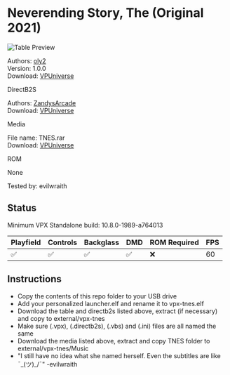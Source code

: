 # Neverending Story, The (Original 2021)

![Table Preview](../../images/vpx-tnes.png)

Authors: [oly2](https://vpuniverse.com/profile/51096-oly2/)  
Version: 1.0.0  
Download: [VPUniverse](https://vpuniverse.com/files/file/15488-neverending-story-mod/)

DirectB2S

Authors: [ZandysArcade](https://vpuniverse.com/profile/5216-hauntfreaks/)  
Download: [VPUniverse](https://vpuniverse.com/files/file/14501-the-neverending-story-b2s/)

Media

File name: TNES.rar  
Download: [VPUniverse](https://vpuniverse.com/files/file/15488-neverending-story-mod/)

ROM

None

Tested by: evilwraith

## Status 

Minimum VPX Standalone build: 10.8.0-1989-a764013

| Playfield | Controls | Backglass | DMD | ROM Required | FPS | 
|-----------|----------|-----------|-----|--------------|-----|
| :white_check_mark: | :white_check_mark: | :white_check_mark: | :white_check_mark: | :x: | 60 |

## Instructions

- Copy the contents of this repo folder to your USB drive
- Add your personalized launcher.elf and rename it to vpx-tnes.elf
- Download the table and directb2s listed above, extract (if necessary) and copy to external/vpx-tnes
- Make sure (.vpx), (.directb2s), (.vbs) and (.ini) files are all named the same
- Download the media listed above, extract and copy TNES folder to external/vpx-tnes/Music
- "I still have no idea what she named herself. Even the subtitles are like ¯\_(ツ)_/¯" -evilwraith
